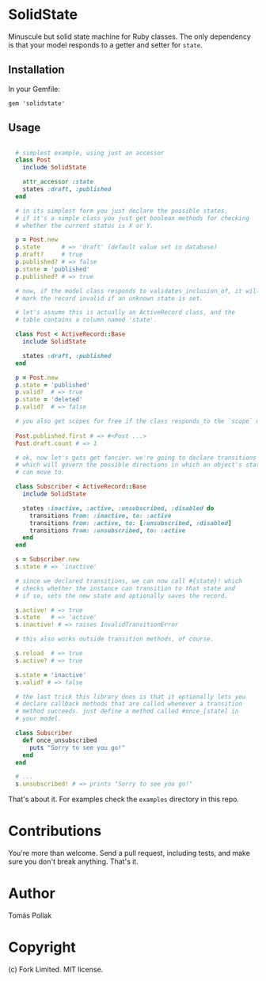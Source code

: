 SolidState
==========

Minuscule but solid state machine for Ruby classes. The only dependency is that your model responds to a getter and setter for `state`.

## Installation

In your Gemfile:

    gem 'solidstate'

## Usage

``` ruby

  # simplest example, using just an accessor
  class Post
    include SolidState

    attr_accessor :state
    states :draft, :published
  end

  # in its simplest form you just declare the possible states.
  # if it's a simple class you just get boolean methods for checking
  # whether the current status is X or Y.

  p = Post.new
  p.state      # => 'draft' (default value set in database)
  p.draft?     # true
  p.published? # => false
  p.state = 'published'
  p.published? # => true

  # now, if the model class responds to validates_inclusion_of, it will
  # mark the record invalid if an unknown state is set.

  # let's assume this is actually an ActiveRecord class, and the
  # table contains a column named 'state'.

  class Post < ActiveRecord::Base
    include SolidState

    states :draft, :published
  end

  p = Post.new
  p.state = 'published'
  p.valid?  # => true
  p.state = 'deleted'
  p.valid?  # => false

  # you also get scopes for free if the class responds_to the `scope` method
  
  Post.published.first # => #<Post ...>
  Post.draft.count # => 1

  # ok, now let's gets get fancier. we're going to declare transitions
  # which will govern the possible directions in which an object's state
  # can move to.

  class Subscriber < ActiveRecord::Base
    include SolidState

    states :inactive, :active, :unsubscribed, :disabled do
      transitions from: :inactive, to: :active
      transitions from: :active, to: [:unsubscribed, :disabled]
      transitions from: :unsubscribed, to: :active
    end
  end

  s = Subscriber.new
  s.state # => 'inactive'

  # since we declared transitions, we can now call #{state}! which
  # checks whether the instance can transition to that state and
  # if so, sets the new state and optionally saves the record.

  s.active! # => true
  s.state   # => 'active'
  s.inactive! # => raises InvalidTransitionError

  # this also works outside transition methods, of course.

  s.reload  # => true
  s.active? # => true

  s.state = 'inactive'
  s.valid? # => false

  # the last trick this library does is that it optionally lets you
  # declare callback methods that are called whenever a transition
  # method succeeds. just define a method called #once_[state] in
  # your model.

  class Subscriber
    def once_unsubscribed
      puts "Sorry to see you go!"
    end
  end

  # ...
  s.unsubscribed! # => prints "Sorry to see you go!"
```

That's about it. For examples check the `examples` directory in this repo.

# Contributions

You're more than welcome. Send a pull request, including tests, and make sure you don't break anything. That's it.

# Author

Tomás Pollak

# Copyright

(c) Fork Limited. MIT license.
